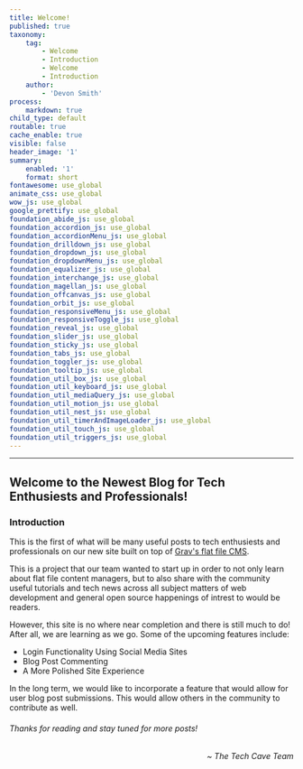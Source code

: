 ```yaml
---
title: Welcome!
published: true
taxonomy:
    tag:
        - Welcome
        - Introduction
        - Welcome
        - Introduction
    author:
        - 'Devon Smith'
process:
    markdown: true
child_type: default
routable: true
cache_enable: true
visible: false
header_image: '1'
summary:
    enabled: '1'
    format: short
fontawesome: use_global
animate_css: use_global
wow_js: use_global
google_prettify: use_global
foundation_abide_js: use_global
foundation_accordion_js: use_global
foundation_accordionMenu_js: use_global
foundation_drilldown_js: use_global
foundation_dropdown_js: use_global
foundation_dropdownMenu_js: use_global
foundation_equalizer_js: use_global
foundation_interchange_js: use_global
foundation_magellan_js: use_global
foundation_offcanvas_js: use_global
foundation_orbit_js: use_global
foundation_responsiveMenu_js: use_global
foundation_responsiveToggle_js: use_global
foundation_reveal_js: use_global
foundation_slider_js: use_global
foundation_sticky_js: use_global
foundation_tabs_js: use_global
foundation_toggler_js: use_global
foundation_tooltip_js: use_global
foundation_util_box_js: use_global
foundation_util_keyboard_js: use_global
foundation_util_mediaQuery_js: use_global
foundation_util_motion_js: use_global
foundation_util_nest_js: use_global
foundation_util_timerAndImageLoader_js: use_global
foundation_util_touch_js: use_global
foundation_util_triggers_js: use_global
---
```


***

## Welcome to the Newest Blog for Tech Enthusiests and Professionals!

<p/>

### Introduction

This is the first of what will be many useful posts to tech enthusiests and professionals on our new site built on top of [Grav's flat file CMS](https://getgrav.org).

<p/>

This is a project that our team wanted to start up in order to not only learn about flat file content managers, but to also share with the community useful tutorials and tech news across all subject matters of web development and general open source happenings of intrest to would be readers. 

<p/>

However, this site is no where near completion and there is still much to do! After all, we are learning as we go. Some of the upcoming features include:

- Login Functionality Using Social Media Sites
- Blog Post Commenting
- A More Polished Site Experience

<p/>

In the long term, we would like to incorporate a feature that would allow for user blog post submissions. This would allow others in the community to contribute as well.

###### Thanks for reading and stay tuned for more posts!

<p/>
<p style="text-align:right"><em>~ The Tech Cave Team</em></p>
